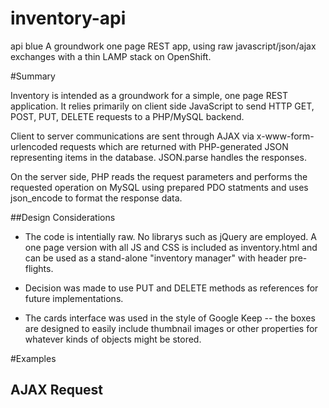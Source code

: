 inventory-api
=============

api blue
A groundwork one page REST app, using raw javascript/json/ajax exchanges with a thin LAMP stack on OpenShift.

#Summary

Inventory is intended  as a groundwork for a simple, one page REST application.  It relies primarily on client side JavaScript to send HTTP GET, POST, PUT, DELETE requests to a PHP/MySQL backend.  

Client to server communications are sent through AJAX via x-www-form-urlencoded requests which are returned with PHP-generated JSON representing items in the database.  JSON.parse handles the responses.

On the server side, PHP reads the request parameters and performs the requested operation on MySQL using prepared PDO statments and uses json_encode to format the response data.

##Design Considerations

 - The code is intentially raw. No librarys such as jQuery are employed.  A one page version with all JS and CSS is included as inventory.html and can be used as a stand-alone "inventory manager" with header pre-flights. 
 
 - Decision was made to use PUT and DELETE methods as references for future implementations.
 
 - The cards interface was used in the style of Google Keep -- the boxes are designed to easily include thumbnail images or other properties for whatever kinds of objects might be stored.
 
 #Examples
 
 ## AJAX Request
 
 
 
